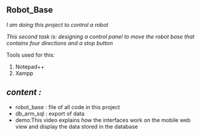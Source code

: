 ## **Robot_Base**
_I am doing this project to control a robot_

_This second task is: designing a control panel to move the robot base that contains four directions and a stop button_

Tools used for this:
1. Notepad++
2. Xampp


## _content :_

* robot_base : file of all code in this project 
* db_arm_sql : export of data
* demo:This video explains how the interfaces work on the mobile web view and display the data stored in the database
